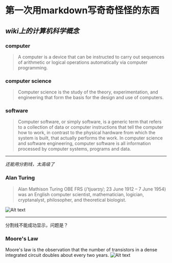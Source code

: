 # **第一次用markdown写奇奇怪怪的东西**
## *wiki上的计算机科学概念*
### computer
>A computer is a device that can be instructed to carry out sequences of arithmetic or logical operations automatically via computer programming.
### computer science
>Computer science is the study of the theory, experimentation, and engineering that form the basis for the design and use of computers.
### software
>Computer software, or simply software, is a generic term that refers to a collection of data or computer instructions that tell the computer how to work, in contrast to the physical hardware from which the system is built, that actually performs the work. In computer science and software engineering, computer software is all information processed by computer systems, programs and data.

---
_还能用分割线，太高级了_
### Alan Turing
>Alan Mathison Turing OBE FRS (/ˈtjʊərɪŋ/; 23 June 1912 – 7 June 1954) was an English computer scientist, mathematician, logician, cryptanalyst, philosopher, and theoretical biologist.

![Alt text](https://timgsa.baidu.com/timg?image&quality=80&size=b9999_10000&sec=1538068907853&di=356ac5a3bdeb70e04e446fb7886e8dee&imgtype=0&src=http%3A%2F%2Fphotocdn.sohu.com%2F20160315%2Fmp63419274_1457984861670_8.jpeg "卷福乱入")

---

分割线不能成功显示，问题是？
### Moore's Law
Moore's law is the observation that the number of transistors in a dense integrated circuit doubles about every two years. 
![Alt text](https://timgsa.baidu.com/timg?image&quality=80&size=b9999_10000&sec=1538069387253&di=be4d66b066f2f506c116d51ec8a36240&imgtype=0&src=http%3A%2F%2Fwww.chinairn.com%2FUserFiles%2Fimage%2F20170220%2F20170220162351_1063.jpg "666")
